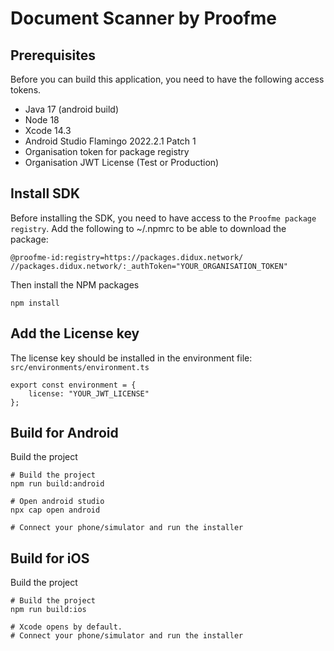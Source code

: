 # Document Scanner by Proofme

## Prerequisites
Before you can build this application, you need to have the following access tokens.
- Java 17 (android build)
- Node 18
- Xcode 14.3
- Android Studio Flamingo 2022.2.1 Patch 1
- Organisation token for package registry
- Organisation JWT License (Test or Production)

## Install SDK

Before installing the SDK, you need to have access to the `Proofme package registry`. 
Add the following to ~/.npmrc to be able to download the package:
```
@proofme-id:registry=https://packages.didux.network/
//packages.didux.network/:_authToken="YOUR_ORGANISATION_TOKEN"
```

Then install the NPM packages
```
npm install
```

## Add the License key

The license key should be installed in the environment file:
`src/environments/environment.ts`

```
export const environment = {
    license: "YOUR_JWT_LICENSE"
};
```

## Build for Android

Build the project
```
# Build the project
npm run build:android

# Open android studio
npx cap open android

# Connect your phone/simulator and run the installer
```

## Build for iOS

Build the project
```
# Build the project
npm run build:ios

# Xcode opens by default.
# Connect your phone/simulator and run the installer
```
